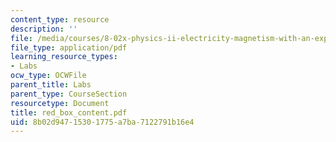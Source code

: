 ```yaml
---
content_type: resource
description: ''
file: /media/courses/8-02x-physics-ii-electricity-magnetism-with-an-experimental-focus-spring-2005/8b02d94715301775a7ba7122791b16e4_red_box_content.pdf
file_type: application/pdf
learning_resource_types:
- Labs
ocw_type: OCWFile
parent_title: Labs
parent_type: CourseSection
resourcetype: Document
title: red_box_content.pdf
uid: 8b02d947-1530-1775-a7ba-7122791b16e4
---
```

